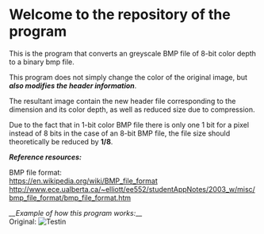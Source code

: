 # Welcome to the repository of the program

This is the program that converts an greyscale BMP file of 8-bit color depth to a binary bmp file.

This program does not simply change the color of the original image, but __*also modifies the header information*__.

The resultant image contain the new header file corresponding to the dimension and its color depth, as well as reduced size due to compression.

Due to the fact that in 1-bit color BMP file there is only one 1 bit for a pixel instead of 8 bits in the case of an 8-bit BMP file, the file size should theoretically be reduced by **1/8**.

__*Reference resources:*__

BMP file format: \
https://en.wikipedia.org/wiki/BMP_file_format
http://www.ece.ualberta.ca/~elliott/ee552/studentAppNotes/2003_w/misc/bmp_file_format/bmp_file_format.htm

*__Example of how this program works:*__\
Original: 
![Testin](https://i.imgur.com/BQNXv8T.png)

